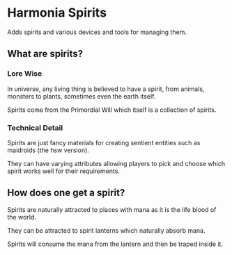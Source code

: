 # Harmonia Spirits

Adds spirits and various devices and tools for managing them.

## What are spirits?

### Lore Wise

In universe, any living thing is believed to have a spirit, from animals, monsters to plants, sometimes even the earth itself.

Spirits come from the Primordial Will which itself is a collection of spirits.

### Technical Detail

Spirits are just fancy materials for creating sentient entities such as maidroids (the hsw version).

They can have varying attributes allowing players to pick and choose which spirit works well for their requirements.

## How does one get a spirit?

Spirits are naturally attracted to places with mana as it is the life blood of the world.

They can be attracted to spirit lanterns which naturally absorb mana.

Spirits will consume the mana from the lantern and then be traped inside it.

